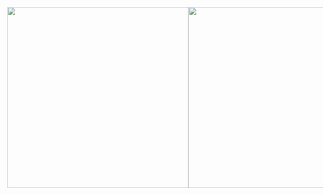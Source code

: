 <div align="left">
  <div style="display: flex; align-items: flex-start;">
  <br><br/>
<!-- Lanyard Profile Readme by cnrad - https://github.com/cnrad/lanyard-profile-readme -->
    <a href="https://discord.com/users/354291548390948876">
      <img width=420vw align=top src="https://lanyard-profile-readme.vercel.app/api/354291548390948876?theme=dark&bg=2E343E"/>
    </a>
  <br><br/>
<!-- GitHub Readme Stats by anuraghazra - https://github.com/anuraghazra/github-readme-stats (Extra Pins) -->
    <a href="https://github.com/CreArts-Community/CreArts-Discord">
      <img width=420vw align=top src="https://corellanstoma-github-readme-stats.vercel.app/api/pin/?username=Shurayukii&repo=Simplicity&hide_border=true&bg_color=2E343E&title_color=CD0952&text_color=C0C6DB&border_radius=12"/>
<br><br/>
<!-- GitHub Readme Stats by anuraghazra - https://github.com/anuraghazra/github-readme-stats (Top Langs) -->
  <a href="https://github.com/Shurayukii">
    <img width=420vw align=top src="https://github-readme-stats.vercel.app/api/top-langs/?username=Shurayukii&theme=dark&hide_border=true&bg_color=2E343E&title_color=CD0952&text_color=C0C6DB&border_radius=12&layout=compact">
